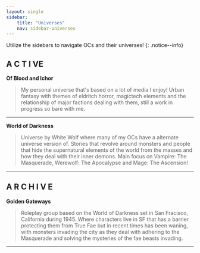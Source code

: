```yaml
---
layout: single
sidebar:
    title: "Universes"
    nav: sidebar-universes
---
```


Utilize the sidebars to navigate OCs and their universes!
{: .notice--info}

## A C T I VE

**Of Blood and Ichor**
> My personal universe that's based on a lot of media I enjoy! Urban fantasy with themes of eldritch horror, magictech elements and the relationship of major factions dealing with them, still a work in progress so bare with me.

***

**World of Darkness**
> Universe by White Wolf where many of my OCs have a alternate universe version of. Stories that revolve around monsters and people that hide the supernatural elements of the world from the masses and how they deal with their inner demons. Main focus on Vampire: The Masquerade, Werewolf: The Apocalypse and Mage: The Ascension!

***

## A R C H I V E

**Golden Gateways**
> Roleplay group based on the World of Darkness set in San Fracisco, California during 1945. Where characters live in SF that has a barrier protecting them from True Fae but in recent times has been waning, with monsters invading the city as they deal with adhering to the Masquerade and solving the mysteries of the fae beasts invading.

***
